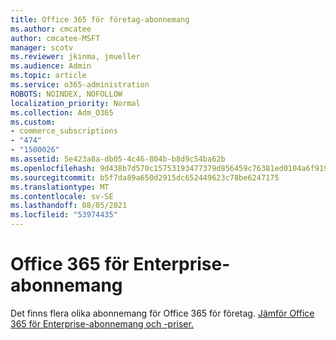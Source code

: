 ```yaml
---
title: Office 365 för företag-abonnemang
ms.author: cmcatee
author: cmcatee-MSFT
manager: scotv
ms.reviewer: jkinma, jmueller
ms.audience: Admin
ms.topic: article
ms.service: o365-administration
ROBOTS: NOINDEX, NOFOLLOW
localization_priority: Normal
ms.collection: Adm_O365
ms.custom:
- commerce_subscriptions
- "474"
- "1500026"
ms.assetid: 5e423a8a-db05-4c46-804b-b8d9c54ba62b
ms.openlocfilehash: 9d438b7d570c15753193477379d856459c76381ed0104a6f919d5b46e06dcadf
ms.sourcegitcommit: b5f7da89a650d2915dc652449623c78be6247175
ms.translationtype: MT
ms.contentlocale: sv-SE
ms.lasthandoff: 08/05/2021
ms.locfileid: "53974435"
---
```

# <a name="office-365-for-enterprise-plan"></a>Office 365 för Enterprise-abonnemang

Det finns flera olika abonnemang för Office 365 för företag. [Jämför Office 365 för Enterprise-abonnemang och -priser.](https://products.office.com/business/compare-more-office-365-for-business-plans)  